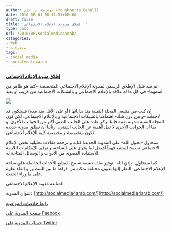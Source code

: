 ```yaml
---
author: يوغرطة بن علي (Youghourta Benali)
date: 2010-08-01 08:11:51+00:00
draft: false
title: 'إطلاق مدونة الإعلام الاجتماعي  '
type: post
url: /2010/08/socialmedia4arab/
categories:
- Web
- متفرقات
tags:
- social media
- socialmedia4arab
---
```


**[إطلاق مدونة الإعلام الاجتماعي]( http://www.it-scoop.com/2010/08/socialmedia4arab/)**




تم منذ قليل الإطلاق الرسمي لمدونة الإعلام الاجتماعي المتخصصة –كما هو ظاهر من اسمهما- في كل ما له علاقة بالإعلام الاجتماعي و بالشبكات الاجتماعية من قريب أو بعيد.




[](it-scoop.com/2010/08/socialmedia4arab)[![](http://www.it-scoop.com/wp-content/uploads/2010/08/sm4A.png)
]( http://www.it-scoop.com/2010/08/socialmedia4arab/)


إن كنت من متتبعي المجلة التقنية منذ بداياتها (أو على الأقل منذ مدة) فستكون قد لاحظت –و من دون شك- اهتمامنا بالشبكات الاجتماعية و بالإعلام الاجتماعي. لكن كون المجلة التقنية مدونة تقنية فإننا نركز عادة على الجانب التقني أكثر من الجوانب الأخرى. و بما أن الجوانب الأخرى لا تقل أهمية عن الجانب التقني، ارتأينا أن نطلق مدونة جديدة تكون متخصصة و مخصصة كلية للإعلام الاجتماعي

سنحاول –بحول الله- على المدونة الجديدة كتابة و ترجمة مقالات تحليلية تخص الإعلام الاجتماعي تسمح للمتتبع فهماً أفضل لما يجري على الساحة، و توفير الإمكانيات اللازمة للاستفادة القصوى من الأدوات و الوسائل المتاحة له.

كما سنحاول -بإذن الله- توفير مادة دسمة تسمح للمتابع للأحداث الحاصلة على ساحة الإعلام الاجتماعي  النظر إليها بعيون مختلفة تمكنه من قراءة ما بين السطور و إلقاء نظرة على ما وراء الحدث.

لمتابعة مدونة الإعلام الاجتماعي:

عنوان المدونة: [http://socialmedia4arab.com/](http://socialmedia4arab.com/)

[رابط خلاصات المواضيع](http://feeds.feedburner.com/socialmedia4arab)

[صفحة المدونة على Faebook](http://www.facebook.com/pages/mdwnt-alalam-alajtmay/131630770211757)

[حساب المدونة على Twitter](https://twitter.com/sm4arab)
